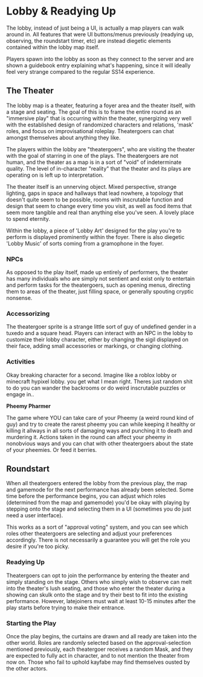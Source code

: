 # Lobby & Readying Up

The lobby, instead of just being a UI, is actually a map players can walk around in. 
All features that were UI buttons/menus previously (readying up, observing, the roundstart timer, etc) are instead diegetic elements contained within the lobby map itself.

Players spawn into the lobby as soon as they connect to the server and are shown a guidebook entry explaining what's happening, since it will ideally feel very strange compared to the regular SS14 experience.

## The Theater

The lobby map is a theater, featuring a foyer area and the theater itself, with a stage and seating.
The goal of this is to frame the entire round as an "immersive play" that is occurring within the theater, synergizing very well with the established design of randomized characters and relations, 'mask' roles, and focus on improvisational roleplay.
Theatergoers can chat amongst themselves about anything they like.

The players within the lobby are "theatergoers", who are visiting the theater with the goal of starring in one of the plays. The theatergoers are not human, and the theater as a map is in a sort of "void" of indeterminate quality. 
The level of in-character "reality" that the theater and its plays are operating on is left up to interpretation.

The theater itself is an unnerving object. Mixed perspective, strange lighting, gaps in space and hallways that lead nowhere, a topology that doesn't quite seem to be possible, rooms with inscrutable function and design that seem to change every time you visit, as well as food items that seem more tangible and real than anything else you've seen. A lovely place to spend eternity.

Within the lobby, a piece of 'Lobby Art' designed for the play you're to perform is displayed prominently within the foyer. There is also diegetic 'Lobby Music' of sorts coming from a gramophone in the foyer.

### NPCs

As opposed to the play itself, made up entirely of performers, the theater has many individuals who are simply not sentient and exist only to entertain and perform tasks for the theatergoers, such as opening menus, directing them to areas of the theater, just filling space, or generally spouting cryptic nonsense.

### Accessorizing

The theatergoer sprite is a strange little sort of guy of undefined gender in a tuxedo and a square head. Players can interact with an NPC in the lobby to customize their lobby character, either by changing the sigil displayed on their face, adding small accessories or markings, or changing clothing.

### Activities

Okay breaking character for a second. Imagine like a roblox lobby or minecraft hypixel lobby. you get what I mean right. Theres just random shit to do you can wander the backrooms or do weird inscrutable puzzles or engage in..

**Pheemy Pharmer**

The game where YOU can take care of your Pheemy (a weird round kind of guy) and try to create the rarest pheemy you can while keeping it healthy or killing it allways in all sorts of damaging ways and punching it to death and murdering it. Actions taken in the round can affect your pheemy in nonobvious ways and you can chat with other theatergoers about the state of your pheemies. Or feed it berries.

## Roundstart

When all theatergoers entered the lobby from the previous play, the map and gamemode for the next performance has already been selected. Some time before the performance begins, you can adjust which roles (determined from the map and gamemode) you'd be okay with playing by stepping onto the stage and selecting them in a UI (sometimes you do just need a user interface).

This works as a sort of "approval voting" system, and you can see which roles other theatergoers are selecting and adjust your preferences accordingly. There is not necessarily a guarantee you will get the role you desire if you're too picky.

### Readying Up

Theatergoers can opt to join the performance by entering the theater and simply standing on the stage.
Others who simply wish to observe can melt into the theater's lush seating, and those who enter the theater during a showing can skulk onto the stage and try their best to fit into the existing performance. However, latejoiners must wait at least 10-15 minutes after the play starts before trying to make their entrance.

### Starting the Play

Once the play begins, the curtains are drawn and all ready are taken into the other world. Roles are randomly selected based on the approval-selection mentioned previously, each theatergoer receives a random Mask, and they are expected to fully act in character, and to not mention the theater from now on. Those who fail to uphold kayfabe may find themselves ousted by the other actors.